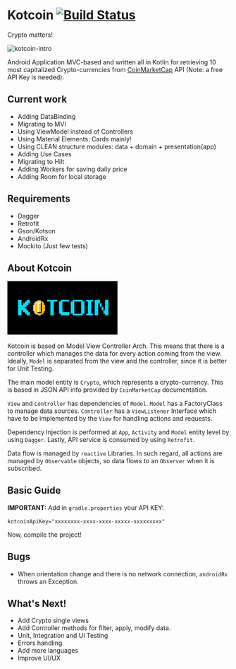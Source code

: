 # Kotcoin  [![Build Status](https://travis-ci.org/jnfran92/kotcoin.svg?branch=master)](https://travis-ci.org/jnfran92/kotcoin)

Crypto matters!

<img src="https://media.giphy.com/media/TzM708yJfPFcY/giphy.gif" alt="kotcoin-intro">


Android Application MVC-based and written all in Kotlin for retrieving 10 most capitalized 
Crypto-currencies from [CoinMarketCap](https://coinmarketcap.com/api) API (Note: a free API Key is needed).


## Current work

- Adding DataBinding
- Migrating to MVI
- Using ViewModel instead of Controllers
- Using Material Elements: Cards mainly!
- Using CLEAN structure modules: data + domain + presentation(app)
- Adding Use Cases
- Migrating to Hilt
- Adding Workers for saving daily price
- Adding Room for local storage


## Requirements

- Dagger
- Retrofit
- Gson/Kotson
- AndroidRx
- Mockito (Just few tests)


## About Kotcoin

<img src="./app/src/main/res/drawable/backkotcoin.png" alt="kotcoin-background" width="250">

Kotcoin is based on Model View Controller Arch. This means that there is a controller which manages the 
data for every action coming from the view. Ideally, `Model` is separated from the view and 
the controller, since it is better for Unit Testing. 


The main model entity is `Crypto`, which represents a crypto-currency. This is based in JSON API info
provided by `CoinMarketCap` documentation.


`View` and `Controller` has dependencies of `Model`. `Model` has a FactoryClass to manage data sources.
`Controller` has a `ViewListener` Interface which have to be implemented by the `View` for handling
actions and requests.


Dependency Injection is performed at `App`, `Activity` and `Model` entity level by using `Dagger`. 
Lastly, API service is consumed by using `Retrofit`.

Data flow is managed by `reactive` Libraries. In such regard, all actions are managed by `Observable` 
objects, so data flows to an `Observer` when it is subscribed.


## Basic Guide

**IMPORTANT:** Add in `gradle.properties` your API KEY:

    kotcoinApiKey="xxxxxxxx-xxxx-xxxx-xxxxx-xxxxxxxxx"

Now, compile the project!


## Bugs

- When orientation change and there is no network connection, `androidRx` throws an Exception.

## What's Next!

- Add Crypto single views
- Add Controller methods for filter, apply, modify data.
- Unit, Integration and UI Testing
- Errors handling
- Add more languages
- Improve UI/UX

